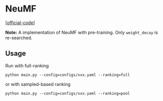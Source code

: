 

# NeuMF

[[official-code](https://github.com/hexiangnan/neural_collaborative_filtering)]

**Note:** A implementation of NeuMF with pre-training. Only `weight_decay` is re-searched.


## Usage

Run with full-ranking

    python main.py --config=configs/xxx.yaml --ranking=full

or with sampled-based ranking

    python main.py --config=configs/xxx.yaml --ranking=pool
